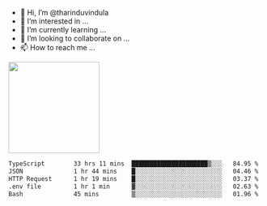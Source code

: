 - 👋 Hi, I’m @tharinduvindula
- 👀 I’m interested in ...
- 🌱 I’m currently learning ...
- 💞️ I’m looking to collaborate on ...
- 📫 How to reach me ...

<!---
tharinduvindula/tharinduvindula is a ✨ special ✨ repository because its `README.md` (this file) appears on your GitHub profile.
You can click the Preview link to take a look at your changes.
--->

<img height="180em" src="https://github-readme-stats.vercel.app/api?username=tharinduvindula&show_icons=true&hide_border=false&&count_private=true&include_all_commits=true" />


<!--START_SECTION:waka-->

```txt
TypeScript        33 hrs 11 mins  █████████████████████▒░░░   84.95 %
JSON              1 hr 44 mins    █░░░░░░░░░░░░░░░░░░░░░░░░   04.46 %
HTTP Request      1 hr 19 mins    █░░░░░░░░░░░░░░░░░░░░░░░░   03.37 %
.env file         1 hr 1 min      ▓░░░░░░░░░░░░░░░░░░░░░░░░   02.63 %
Bash              45 mins         ▒░░░░░░░░░░░░░░░░░░░░░░░░   01.96 %
```

<!--END_SECTION:waka-->

